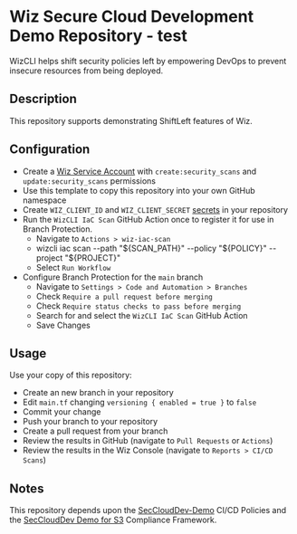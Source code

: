# Wiz Secure Cloud Development Demo Repository - test

WizCLI helps shift security policies left by empowering DevOps to prevent insecure resources from being deployed.

## Description

This repository supports demonstrating ShiftLeft features of Wiz.

## Configuration

* Create a [Wiz Service Account](https://docs.wiz.io/wiz-docs/docs/service-accounts-settings) with `create:security_scans` and `update:security_scans` permissions
* Use this template to copy this repository into your own GitHub namespace
* Create `WIZ_CLIENT_ID` and `WIZ_CLIENT_SECRET` [secrets](https://docs.github.com/en/actions/security-guides/using-secrets-in-github-actions) in your repository
* Run the `WizCLI IaC Scan` GitHub Action once to register it for use in Branch Protection.
    * Navigate to `Actions > wiz-iac-scan`
    * wizcli iac scan --path "${SCAN_PATH}" --policy "${POLICY}" --project "${PROJECT}"
    * Select `Run Workflow`
* Configure Branch Protection for the `main` branch
    * Navigate to `Settings > Code and Automation > Branches`
    * Check `Require a pull request before merging`
    * Check `Require status checks to pass before merging`
    * Search for and select the `WizCLI IaC Scan` GitHub Action
    * Save Changes

## Usage

Use your copy of this repository:

* Create an new branch in your repository
* Edit `main.tf` changing `versioning { enabled = true }` to `false`
* Commit your change
* Push your branch to your repository
* Create a pull request from your branch
* Review the results in GitHub (navigate to `Pull Requests` or `Actions`)
* Review the results in the Wiz Console (navigate to `Reports > CI/CD Scans`)

## Notes

This repository depends upon the [SecCloudDev-Demo](https://app.wiz.io/policies/cicd-policies#~(filters~(search~(contains~'SecCloudDev-Demo)))) CI/CD Policies
and the [SecCloudDev Demo for S3](https://app.wiz.io/settings/security-frameworks#~(filters~(search~(contains~'SecCloudDev*20Demo)))) Compliance Framework.



